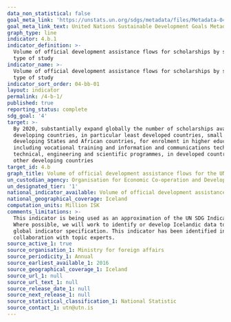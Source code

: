 ```yaml
---
data_non_statistical: false
goal_meta_link: 'https://unstats.un.org/sdgs/metadata/files/Metadata-04-0B-01.pdf'
goal_meta_link_text: United Nations Sustainable Development Goals Metadata (PDF 211 KB)
graph_type: line
indicator: 4.b.1
indicator_definition: >-
  Volume of official development assistance flows for scholarships by sector and
  type of study
indicator_name: >-
  Volume of official development assistance flows for scholarships by sector and
  type of study
indicator_sort_order: 04-bb-01
layout: indicator
permalink: /4-b-1/
published: true
reporting_status: complete
sdg_goal: '4'
target: >-
  By 2020, substantially expand globally the number of scholarships available to
  developing countries, in particular least developed countries, small island
  developing States and African countries, for enrolment in higher education,
  including vocational training and information and communications technology,
  technical, engineering and scientific programmes, in developed countries and
  other developing countries
target_id: 4.b
graph_title: Volume of official development assistance flows for the UN Schools in Iceland
un_custodian_agency: Organisation for Economic Co-operation and Development (OECD)
un_designated_tier: '1'
national_indicator_available: Volume of official development assistance (ODA) for post-secondary education
national_geographical_coverage: Iceland
computation_units: Million ISK
comments_limitations: >-
  This indicator is being used as an approximation of the UN SDG Indicator.
  Where possible, we will work to identify or develop Icelandic data to meet the
  global indicator specification. This indicator has been identified in
  collaboration with topic experts.
source_active_1: true
source_organisation_1: Ministry for foreign affairs
source_periodicity_1: Annual
source_earliest_available_1: 2016
source_geographical_coverage_1: Iceland
source_url_1: null
source_url_text_1: null
source_release_date_1: null
source_next_release_1: null
source_statistical_classification_1: National Statistic
source_contact_1: utn@utn.is
---
```



